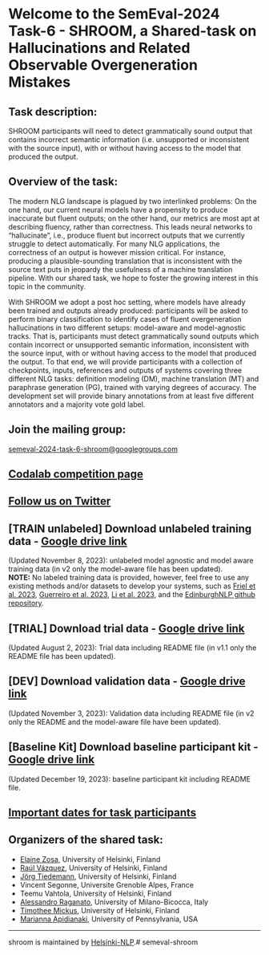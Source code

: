 # Welcome to the SemEval-2024 Task-6 - SHROOM, a Shared-task on Hallucinations and Related Observable Overgeneration Mistakes

## Task description:
SHROOM participants will need to detect grammatically sound output that contains incorrect semantic information (i.e. unsupported or inconsistent with the source input), with or without having access to the model that produced the output.

## Overview of the task:
The modern NLG landscape is plagued by two interlinked problems:
On the one hand, our current neural models have a propensity to produce inaccurate but fluent outputs; on the other hand, our metrics are most apt at describing fluency, rather than correctness. This leads neural networks to “hallucinate”, i.e., produce fluent but incorrect outputs that we currently struggle to detect automatically. For many NLG applications, the correctness of an output is however mission critical. For instance, producing a plausible-sounding translation that is inconsistent with the source text puts in jeopardy the usefulness of a machine translation pipeline. With our shared task, we hope to foster the growing interest in this topic in the community.

With SHROOM we adopt a post hoc setting, where models have already been trained and outputs already produced: participants will be asked to perform binary classification to identify cases of fluent overgeneration hallucinations in two different setups: model-aware and model-agnostic tracks. That is, participants must detect grammatically sound outputs which contain incorrect or unsupported semantic information, inconsistent with the source input, with or without having access to the model that produced the output. To that end, we will provide participants with a collection of checkpoints, inputs, references and outputs of systems covering three different NLG tasks: definition modeling (DM), machine translation (MT) and paraphrase generation (PG), trained with varying degrees of accuracy. The development set will provide binary annotations from at least five different annotators and a majority vote gold label.

## Join the mailing group:
[semeval-2024-task-6-shroom@googlegroups.com](https://groups.google.com/u/1/g/semeval-2024-task-6-shroom)

## [Codalab competition page](https://codalab.lisn.upsaclay.fr/competitions/15726)

## [Follow us on Twitter](https://twitter.com/shroom2024)

## [TRAIN unlabeled] Download unlabeled training data - [Google drive link](https://drive.google.com/file/d/1wlGZL8Sdqu7xZngcUSrDqp3DCSkYWoaE/view?usp=sharing) 
(Updated November 8, 2023): unlabeled model agnostic and model aware training data (in v2 only the model-aware file has been updated).  
**NOTE:** No labeled training data is provided, however, feel free to use any existing methods and/or datasets to develop your systems, such as [Friel et al. 2023](https://arxiv.org/pdf/2310.18344.pdf), [Guerreiro et al. 2023](https://aclanthology.org/2023.eacl-main.75.pdf), [Li et al. 2023](https://github.com/RUCAIBox/HaluEval), and the [EdinburghNLP github repository](https://github.com/EdinburghNLP/awesome-hallucination-detection).

## [TRIAL] Download trial data - [Google drive link](https://drive.google.com/file/d/12DquaVHbnAAlNzLhiQZOG5Fw1h4JyNIm/view?usp=sharing) 
(Updated August 2, 2023): Trial data including README file (in v1.1 only the README file has been updated).

## [DEV] Download validation data - [Google drive link](https://drive.google.com/file/d/1gwanWbGl5s6VEDw2ZoRqx5M6WBmvWcGy/view?usp=sharing) 
(Updated November 3, 2023): Validation data including README file (in v2 only the README and the model-aware file have been updated).

## [Baseline Kit] Download baseline participant kit - [Google drive link](https://drive.google.com/file/d/1Iv2jKa5XrNfQjzpFnc1WyNtN7AO59W99/view?usp=sharing) 
(Updated December 19, 2023): baseline participant kit including README file.

## [Important dates for task participants](https://semeval.github.io/SemEval2024/)

## Organizers of the shared task:

- [Elaine Zosa](https://ezosa.github.io/), University of Helsinki, Finland
- [Raúl Vázquez](https://jrvc.github.io/), University of Helsinki, Finland
- [Jörg Tiedemann](https://blogs.helsinki.fi/tiedeman/), University of Helsinki, Finland
- Vincent Segonne, Universite Grenoble Alpes, France
- Teemu Vahtola, University of Helsinki, Finland
- [Alessandro Raganato](https://raganato.github.io/), University of Milano-Bicocca, Italy
- [Timothee Mickus](https://timotheemickus.github.io/), University of Helsinki, Finland
- [Marianna Apidianaki](https://mariannaapi.github.io/), University of Pennsylvania, USA

---

shroom is maintained by [Helsinki-NLP](https://github.com/Helsinki-NLP).# semeval-shroom
